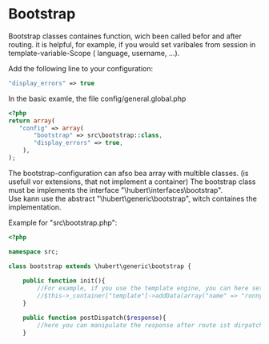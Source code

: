 # Bootstrap

Bootstrap classes containes function, wich been called befor and after routing.
it is helpful, for example, if you would set varibales from session in template-variable-Scope ( language, username, ...).

Add the following line to your configuration:
```php
"display_errors" => true
```

In the basic examle, the file config/general.global.php
```php
<?php
return array( 
   "config" => array(
       "bootstrap" => src\bootstrap::class,
       "display_errors" => true, 
    ),
);
```

The bootstrap-configuration can afso bea array with multible classes. (is usefull vor extensions, that not implement a container)
The bootstrap class must be implements the interface "\hubert\interfaces\bootstrap".    
Use kann use the abstract "\hubert\generic\bootstrap", witch containes the implementation.

Example for "src\bootstrap.php":
```php
<?php

namespace src;

class bootstrap extends \hubert\generic\bootstrap {
    
    public function init(){
        //For example, if you use the template engine, you can here set shared data vor all Templates
        //$this->_container["template"]->addData(array("name" => "ronny"));
    }

    public function postDispatch($response){
        //here you can manipulate the response after route ist dirpatched
    }
```

